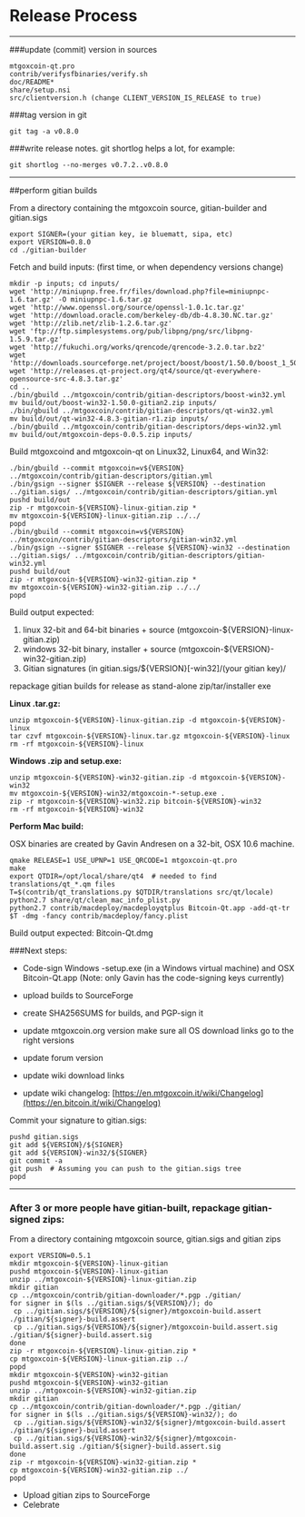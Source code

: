 Release Process
====================

* * *

###update (commit) version in sources


	mtgoxcoin-qt.pro
	contrib/verifysfbinaries/verify.sh
	doc/README*
	share/setup.nsi
	src/clientversion.h (change CLIENT_VERSION_IS_RELEASE to true)

###tag version in git

	git tag -a v0.8.0

###write release notes. git shortlog helps a lot, for example:

	git shortlog --no-merges v0.7.2..v0.8.0

* * *

##perform gitian builds

 From a directory containing the mtgoxcoin source, gitian-builder and gitian.sigs
  
	export SIGNER=(your gitian key, ie bluematt, sipa, etc)
	export VERSION=0.8.0
	cd ./gitian-builder

 Fetch and build inputs: (first time, or when dependency versions change)

	mkdir -p inputs; cd inputs/
	wget 'http://miniupnp.free.fr/files/download.php?file=miniupnpc-1.6.tar.gz' -O miniupnpc-1.6.tar.gz
	wget 'http://www.openssl.org/source/openssl-1.0.1c.tar.gz'
	wget 'http://download.oracle.com/berkeley-db/db-4.8.30.NC.tar.gz'
	wget 'http://zlib.net/zlib-1.2.6.tar.gz'
	wget 'ftp://ftp.simplesystems.org/pub/libpng/png/src/libpng-1.5.9.tar.gz'
	wget 'http://fukuchi.org/works/qrencode/qrencode-3.2.0.tar.bz2'
	wget 'http://downloads.sourceforge.net/project/boost/boost/1.50.0/boost_1_50_0.tar.bz2'
	wget 'http://releases.qt-project.org/qt4/source/qt-everywhere-opensource-src-4.8.3.tar.gz'
	cd ..
	./bin/gbuild ../mtgoxcoin/contrib/gitian-descriptors/boost-win32.yml
	mv build/out/boost-win32-1.50.0-gitian2.zip inputs/
	./bin/gbuild ../mtgoxcoin/contrib/gitian-descriptors/qt-win32.yml
	mv build/out/qt-win32-4.8.3-gitian-r1.zip inputs/
	./bin/gbuild ../mtgoxcoin/contrib/gitian-descriptors/deps-win32.yml
	mv build/out/mtgoxcoin-deps-0.0.5.zip inputs/

 Build mtgoxcoind and mtgoxcoin-qt on Linux32, Linux64, and Win32:
  
	./bin/gbuild --commit mtgoxcoin=v${VERSION} ../mtgoxcoin/contrib/gitian-descriptors/gitian.yml
	./bin/gsign --signer $SIGNER --release ${VERSION} --destination ../gitian.sigs/ ../mtgoxcoin/contrib/gitian-descriptors/gitian.yml
	pushd build/out
	zip -r mtgoxcoin-${VERSION}-linux-gitian.zip *
	mv mtgoxcoin-${VERSION}-linux-gitian.zip ../../
	popd
	./bin/gbuild --commit mtgoxcoin=v${VERSION} ../mtgoxcoin/contrib/gitian-descriptors/gitian-win32.yml
	./bin/gsign --signer $SIGNER --release ${VERSION}-win32 --destination ../gitian.sigs/ ../mtgoxcoin/contrib/gitian-descriptors/gitian-win32.yml
	pushd build/out
	zip -r mtgoxcoin-${VERSION}-win32-gitian.zip *
	mv mtgoxcoin-${VERSION}-win32-gitian.zip ../../
	popd

  Build output expected:

  1. linux 32-bit and 64-bit binaries + source (mtgoxcoin-${VERSION}-linux-gitian.zip)
  2. windows 32-bit binary, installer + source (mtgoxcoin-${VERSION}-win32-gitian.zip)
  3. Gitian signatures (in gitian.sigs/${VERSION}[-win32]/(your gitian key)/

repackage gitian builds for release as stand-alone zip/tar/installer exe

**Linux .tar.gz:**

	unzip mtgoxcoin-${VERSION}-linux-gitian.zip -d mtgoxcoin-${VERSION}-linux
	tar czvf mtgoxcoin-${VERSION}-linux.tar.gz mtgoxcoin-${VERSION}-linux
	rm -rf mtgoxcoin-${VERSION}-linux

**Windows .zip and setup.exe:**

	unzip mtgoxcoin-${VERSION}-win32-gitian.zip -d mtgoxcoin-${VERSION}-win32
	mv mtgoxcoin-${VERSION}-win32/mtgoxcoin-*-setup.exe .
	zip -r mtgoxcoin-${VERSION}-win32.zip bitcoin-${VERSION}-win32
	rm -rf mtgoxcoin-${VERSION}-win32

**Perform Mac build:**

  OSX binaries are created by Gavin Andresen on a 32-bit, OSX 10.6 machine.

	qmake RELEASE=1 USE_UPNP=1 USE_QRCODE=1 mtgoxcoin-qt.pro
	make
	export QTDIR=/opt/local/share/qt4  # needed to find translations/qt_*.qm files
	T=$(contrib/qt_translations.py $QTDIR/translations src/qt/locale)
	python2.7 share/qt/clean_mac_info_plist.py
	python2.7 contrib/macdeploy/macdeployqtplus Bitcoin-Qt.app -add-qt-tr $T -dmg -fancy contrib/macdeploy/fancy.plist

 Build output expected: Bitcoin-Qt.dmg

###Next steps:

* Code-sign Windows -setup.exe (in a Windows virtual machine) and
  OSX Bitcoin-Qt.app (Note: only Gavin has the code-signing keys currently)

* upload builds to SourceForge

* create SHA256SUMS for builds, and PGP-sign it

* update mtgoxcoin.org version
  make sure all OS download links go to the right versions

* update forum version

* update wiki download links

* update wiki changelog: [https://en.mtgoxcoin.it/wiki/Changelog](https://en.bitcoin.it/wiki/Changelog)

Commit your signature to gitian.sigs:

	pushd gitian.sigs
	git add ${VERSION}/${SIGNER}
	git add ${VERSION}-win32/${SIGNER}
	git commit -a
	git push  # Assuming you can push to the gitian.sigs tree
	popd

-------------------------------------------------------------------------

### After 3 or more people have gitian-built, repackage gitian-signed zips:

From a directory containing mtgoxcoin source, gitian.sigs and gitian zips

	export VERSION=0.5.1
	mkdir mtgoxcoin-${VERSION}-linux-gitian
	pushd mtgoxcoin-${VERSION}-linux-gitian
	unzip ../mtgoxcoin-${VERSION}-linux-gitian.zip
	mkdir gitian
	cp ../mtgoxcoin/contrib/gitian-downloader/*.pgp ./gitian/
	for signer in $(ls ../gitian.sigs/${VERSION}/); do
	 cp ../gitian.sigs/${VERSION}/${signer}/mtgoxcoin-build.assert ./gitian/${signer}-build.assert
	 cp ../gitian.sigs/${VERSION}/${signer}/mtgoxcoin-build.assert.sig ./gitian/${signer}-build.assert.sig
	done
	zip -r mtgoxcoin-${VERSION}-linux-gitian.zip *
	cp mtgoxcoin-${VERSION}-linux-gitian.zip ../
	popd
	mkdir mtgoxcoin-${VERSION}-win32-gitian
	pushd mtgoxcoin-${VERSION}-win32-gitian
	unzip ../mtgoxcoin-${VERSION}-win32-gitian.zip
	mkdir gitian
	cp ../mtgoxcoin/contrib/gitian-downloader/*.pgp ./gitian/
	for signer in $(ls ../gitian.sigs/${VERSION}-win32/); do
	 cp ../gitian.sigs/${VERSION}-win32/${signer}/mtgoxcoin-build.assert ./gitian/${signer}-build.assert
	 cp ../gitian.sigs/${VERSION}-win32/${signer}/mtgoxcoin-build.assert.sig ./gitian/${signer}-build.assert.sig
	done
	zip -r mtgoxcoin-${VERSION}-win32-gitian.zip *
	cp mtgoxcoin-${VERSION}-win32-gitian.zip ../
	popd

- Upload gitian zips to SourceForge
- Celebrate 
